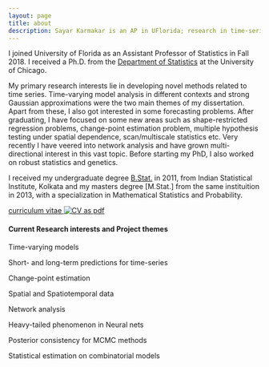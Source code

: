 ```yaml
---
layout: page
title: about
description: Sayar Karmakar is an AP in UFlorida; research in time-series analysis
---
```


I joined University of Florida as an Assistant Professor of Statistics in Fall 2018. I received a Ph.D. from the
[Department of Statistics](http://www.galton.uchicago.edu)
at the University of Chicago. 

My primary research interests lie in developing novel methods related to time series. Time-varying model analysis in different contexts and strong Gaussian approximations were the two main themes of my dissertation. Apart from these, I also got interested in some forecasting problems. After graduating, I have focused on some new areas such as shape-restricted regression problems, change-point estimation problem, multiple hypothesis testing under spatial dependence, scan/multiscale statistics etc. Very recently I have veered into network analysis and have grown multi-directional interest in this vast topic. Before starting my PhD, I also worked on robust statistics and genetics. 

I received my undergraduate degree [B.Stat.](http://www.isical.ac.in/)
in 2011, from Indian Statistical Institute, Kolkata and my masters degree [M.Stat.] from the same instituition in 2013, with a specialization in Mathematical Statistics and Probability.

[curriculum vitae ![CV as pdf](icons16/pdf-icon.png)](../publications/CV_Sayar_3.pdf)

#### Current Research interests and Project themes
Time-varying models

Short- and long-term predictions for time-series

Change-point estimation

Spatial and Spatiotemporal data

Network analysis

Heavy-tailed phenomenon in Neural nets

Posterior consistency for MCMC methods

Statistical estimation on combinatorial models



